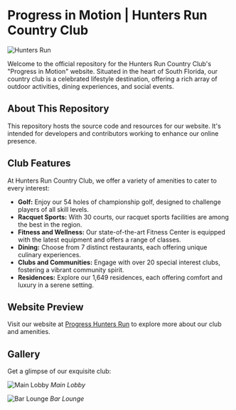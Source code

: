# Progress in Motion | Hunters Run Country Club

![Hunters Run](https://progress-in-motion.s3.amazonaws.com/26+North/26North1.jpg)

Welcome to the official repository for the Hunters Run Country Club's "Progress in Motion" website. Situated in the heart of South Florida, our country club is a celebrated lifestyle destination, offering a rich array of outdoor activities, dining experiences, and social events.

## About This Repository

This repository hosts the source code and resources for our website. It's intended for developers and contributors working to enhance our online presence. 

## Club Features

At Hunters Run Country Club, we offer a variety of amenities to cater to every interest:

- **Golf:** Enjoy our 54 holes of championship golf, designed to challenge players of all skill levels.
- **Racquet Sports:** With 30 courts, our racquet sports facilities are among the best in the region.
- **Fitness and Wellness:** Our state-of-the-art Fitness Center is equipped with the latest equipment and offers a range of classes.
- **Dining:** Choose from 7 distinct restaurants, each offering unique culinary experiences.
- **Clubs and Communities:** Engage with over 20 special interest clubs, fostering a vibrant community spirit.
- **Residences:** Explore our 1,649 residences, each offering comfort and luxury in a serene setting.

## Website Preview

Visit our website at [Progress Hunters Run](https://www.progresshuntersrun.net) to explore more about our club and amenities.

## Gallery

Get a glimpse of our exquisite club:

![Main Lobby](https://progress-in-motion.s3.amazonaws.com/Main+Lobby/Lobby2.jpg)
*Main Lobby*

![Bar Lounge](https://progress-in-motion.s3.amazonaws.com/Bar+Lounge/Bar4.jpg)
*Bar Lounge*
